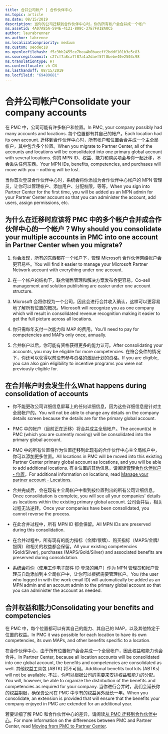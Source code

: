 ```yaml
---
title: 合并公司帐户 | 合作伙伴中心
ms.topic: article
ms.date: 08/15/2019
description: 当你的公司迁移到合作伙伴中心时，你的所有帐户会合并成一个帐户
ms.assetid: 4A07A85A-594E-4121-808C-37E7FA18A0C5
author: laurabrenner
ms.author: labrenne
ms.localizationpriority: medium
ms.custom: seodec18
ms.openlocfilehash: f5c3bb2455ce7bea4b0baeeff2bddf101b3e5c83
ms.sourcegitcommit: c27cf7a8ca7f87a1a2daef57f8bebe40e2503c98
ms.translationtype: HT
ms.contentlocale: zh-CN
ms.lasthandoff: 08/15/2019
ms.locfileid: "69489681"
---
```

# <a name="consolidate-your-company-accounts"></a><span data-ttu-id="4fef7-103">合并公司帐户</span><span class="sxs-lookup"><span data-stu-id="4fef7-103">Consolidate your company accounts</span></span>

<span data-ttu-id="4fef7-104">在 PMC 中，公司可能有许多帐户和位置。</span><span class="sxs-lookup"><span data-stu-id="4fef7-104">In PMC, your company possibly had many accounts and locations.</span></span> <span data-ttu-id="4fef7-105">每个位置都有其自己的帐户。</span><span class="sxs-lookup"><span data-stu-id="4fef7-105">Each location had its own account.</span></span> <span data-ttu-id="4fef7-106">迁移到合作伙伴中心时，所有帐户和位置会合并成一个主全局帐户，其中包含多个位置。</span><span class="sxs-lookup"><span data-stu-id="4fef7-106">When you migrate to Partner Center, all of the accounts and locations will be consolidated into one primary global account with several locations.</span></span> <span data-ttu-id="4fef7-107">你的 MPN ID、权益、能力和购买项会与你一起迁移，不会丢失任何东西。</span><span class="sxs-lookup"><span data-stu-id="4fef7-107">Your MPN IDs, benefits, competencies, and purchases will move with you – nothing will be lost.</span></span> 

<span data-ttu-id="4fef7-108">当你首次登录合作伙伴中心时，系统会将你添加为合作伙伴中心帐户的 MPN 管理员，让你可以管理帐户、添加用户、分配权限，等等。</span><span class="sxs-lookup"><span data-stu-id="4fef7-108">When you sign into Partner Center for the first time, you will be added as an MPN admin for your Partner Center account so that you can administer the account, add users, assign permissions, etc.</span></span> 

## <a name="why-should-you-consolidate-your-multiple-accounts-in-pmc-into-one-account-in-partner-center-when-you-migrate"></a><span data-ttu-id="4fef7-109">为什么在迁移时应该将 PMC 中的多个帐户合并成合作伙伴中心的一个帐户？</span><span class="sxs-lookup"><span data-stu-id="4fef7-109">Why should you consolidate your multiple accounts in PMC into one account in Partner Center when you migrate?</span></span>

1. <span data-ttu-id="4fef7-110">你会发现，所有的东西都在一个帐户下，管理 Microsoft 合作伙伴网络帐户会更容易些。</span><span class="sxs-lookup"><span data-stu-id="4fef7-110">You will find it easier to manage your Microsoft Partner Network account with everything under one account.</span></span>

2. <span data-ttu-id="4fef7-111">在一个帐户的结构下，联合销售管理和解决方案发布会更容易。</span><span class="sxs-lookup"><span data-stu-id="4fef7-111">Co-sell management and solution publishing are easier under one account structure.</span></span>

3. <span data-ttu-id="4fef7-112">Microsoft 会将你视为一个公司，因此会进行合并收入确认，这样可以更容易地了解所有位置的概况。</span><span class="sxs-lookup"><span data-stu-id="4fef7-112">Microsoft will recognize you as one company which will result in consolidated revenue recognition making it easier to get the full picture across all locations.</span></span>  

4. <span data-ttu-id="4fef7-113">你只需每年支付一次能力和 MAP 的费用。</span><span class="sxs-lookup"><span data-stu-id="4fef7-113">You'll need to pay for competencies and MAPs only once, annually.</span></span>

5. <span data-ttu-id="4fef7-114">合并帐户以后，你可能有资格获得更多的能力认可。</span><span class="sxs-lookup"><span data-stu-id="4fef7-114">After consolidating your accounts, you may be eligible for more competencies.</span></span> <span data-ttu-id="4fef7-115">在符合条件的情况下，你还可以获得以前没有参与资格的激励计划的资格。</span><span class="sxs-lookup"><span data-stu-id="4fef7-115">If you are eligible, you can also gain eligibility to incentive programs you were not previously eligible for.</span></span>


## <a name="what-happens-during-consolidation-of-accounts"></a><span data-ttu-id="4fef7-116">在合并帐户时会发生什么</span><span class="sxs-lookup"><span data-stu-id="4fef7-116">What happens during consolidation of accounts</span></span>

- <span data-ttu-id="4fef7-117">你不能更改公司详细信息屏幕上的任何详细信息，因为这些详细信息是针对主全局帐户的。</span><span class="sxs-lookup"><span data-stu-id="4fef7-117">You will not be able to change any details on the company details screen because the details are for the primary global account.</span></span> 

- <span data-ttu-id="4fef7-118">PMC 中的帐户（目前正在迁移）将合并成主全局帐户。</span><span class="sxs-lookup"><span data-stu-id="4fef7-118">The account(s) in PMC (which you are currently moving) will be consolidated into the primary global account.</span></span> 

- <span data-ttu-id="4fef7-119">PMC 中的所有位置将作为位置迁移到此现有的合作伙伴中心主全局帐户中，你可以添加更多位置。</span><span class="sxs-lookup"><span data-stu-id="4fef7-119">All locations in PMC will be moved into this existing Partner Center primary global account as locations, and you will be able to add additional locations.</span></span> <span data-ttu-id="4fef7-120">有关位置的其他信息，请阅读[管理合作伙伴帐户 - 位置](manage-locations.md)。</span><span class="sxs-lookup"><span data-stu-id="4fef7-120">For additional information on locations, read  [Manage your partner account - Locations](manage-locations.md).</span></span>

- <span data-ttu-id="4fef7-121">合并完成后，会在现有主全局帐户中看到按位置列出的所有公司详细信息。</span><span class="sxs-lookup"><span data-stu-id="4fef7-121">Once consolidation is complete, you will see all your companies' details as locations within the existing primary global account.</span></span> <span data-ttu-id="4fef7-122">公司合并后，相关过程无法逆转。</span><span class="sxs-lookup"><span data-stu-id="4fef7-122">Once your companies have been consolidated, you cannot reverse the process.</span></span>

- <span data-ttu-id="4fef7-123">在此合并过程中，所有 MPN ID 都会保留。</span><span class="sxs-lookup"><span data-stu-id="4fef7-123">All MPN IDs are preserved during this consolidation.</span></span>

- <span data-ttu-id="4fef7-124">在合并过程中，所有现有的能力指标（金牌/银牌）、购买指标（MAPS/金牌/银牌）和相关的权益都会保留。</span><span class="sxs-lookup"><span data-stu-id="4fef7-124">All your existing competencies (Gold/Silver), purchases (MAPS/Gold/Silver) and associated benefits are preserved during consolidation.</span></span>

- <span data-ttu-id="4fef7-125">系统会将你（使用工作电子邮件 ID 登录的用户）作为 MPN 管理员和帐户管理员自动添加到主全局帐户中，让你可以根据需要管理帐户。</span><span class="sxs-lookup"><span data-stu-id="4fef7-125">You (the user who logged in with the work email ID) will automatically be added as an MPN admin and an account admin to the primary global account so that you can administer the account as needed.</span></span> 


## <a name="consolidating-your-benefits-and-competencies"></a><span data-ttu-id="4fef7-126">合并权益和能力</span><span class="sxs-lookup"><span data-stu-id="4fef7-126">Consolidating your benefits and competencies</span></span>

<span data-ttu-id="4fef7-127">在 PMC 中，每个位置都可以有其自己的能力、其自己的 MAP，以及其他特定于位置的权益。</span><span class="sxs-lookup"><span data-stu-id="4fef7-127">In PMC it was possible for each location to have its own competencies, its own MAPs, and other benefits specific to a location.</span></span>

<span data-ttu-id="4fef7-128">在合作伙伴中心，由于所有位置帐户会合并成一个全局帐户，因此权益和能力也会合并。</span><span class="sxs-lookup"><span data-stu-id="4fef7-128">In Partner Center, because all location accounts will be consolidated into one global account, the benefits and competencies are consolidated as well.</span></span> <span data-ttu-id="4fef7-129">其他权益工具包 (ABTK) 将不可用。</span><span class="sxs-lookup"><span data-stu-id="4fef7-129">Additional benefits tool kits (ABTKs) will not be available.</span></span> <span data-ttu-id="4fef7-130">不过，你可以根据公司的需要来安排权益和能力的分配。</span><span class="sxs-lookup"><span data-stu-id="4fef7-130">You will, however, be able to organize the distribution of the benefits and competencies as required for your company.</span></span> <span data-ttu-id="4fef7-131">当你进行合并时，我们会延长你的权益期限，确保贵公司在 PMC 中享有的权益另外延长一年。</span><span class="sxs-lookup"><span data-stu-id="4fef7-131">When you consolidate, an extension is provided that will ensure that the benefits your company enjoyed in PMC are extended for an additional year.</span></span>

<span data-ttu-id="4fef7-132">若要详细了解 PMC 和合作伙伴中心的差异，请阅读[从 PMC 迁移到合作伙伴中心](guide-to-migration.md)。</span><span class="sxs-lookup"><span data-stu-id="4fef7-132">For more information on the differences between PMC and Partner Center, read [Moving from PMC to Partner Center](guide-to-migration.md).</span></span>

